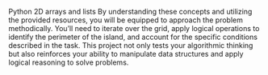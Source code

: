 Python 2D arrays and lists By understanding these concepts and utilizing the provided resources, 
you will be equipped to approach the problem methodically. 
You’ll need to iterate over the grid, 
apply logical operations to identify the perimeter of the island, 
and account for the specific conditions described in the task. 
This project not only tests your algorithmic thinking but also reinforces your ability to manipulate data structures and apply logical reasoning to solve problems.
